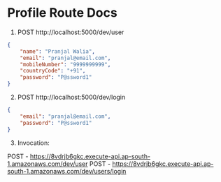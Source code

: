 # Profile Route Docs

1. POST http://localhost:5000/dev/user


```json
{
    "name": "Pranjal Walia",
    "email": "pranjal@email.com",
    "mobileNumber": "9999999999",
    "countryCode": "+91",
    "password": "P@ssword1"
}
```

2. POST http://localhost:5000/dev/login


```json
{
    "email": "pranjal@email.com",
    "password": "P@ssword1"
}
```

3. Invocation: 

  POST - https://8vdrjb6gkc.execute-api.ap-south-1.amazonaws.com/dev/user
  POST - https://8vdrjb6gkc.execute-api.ap-south-1.amazonaws.com/dev/users/login

